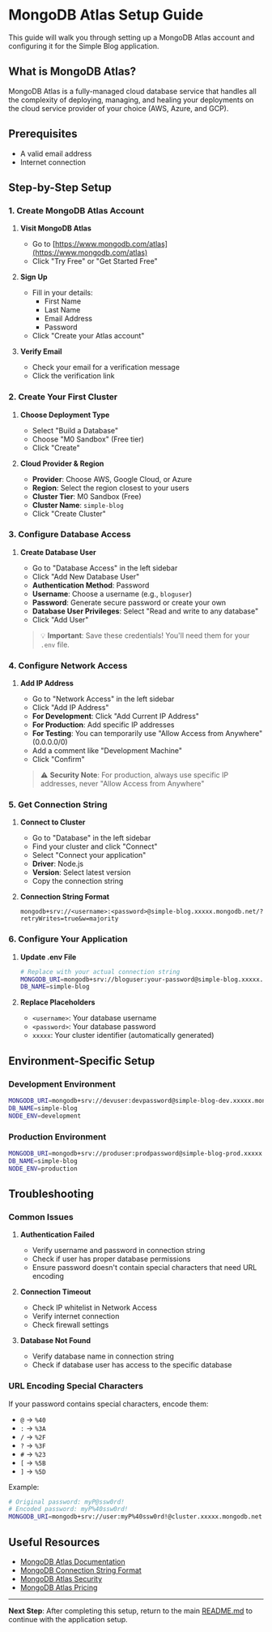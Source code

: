 # MongoDB Atlas Setup Guide

This guide will walk you through setting up a MongoDB Atlas account and configuring it for the Simple Blog application.

## What is MongoDB Atlas?

MongoDB Atlas is a fully-managed cloud database service that handles all the complexity of deploying, managing, and healing your deployments on the cloud service provider of your choice (AWS, Azure, and GCP).

## Prerequisites

- A valid email address
- Internet connection

## Step-by-Step Setup

### 1. Create MongoDB Atlas Account

1. **Visit MongoDB Atlas**
   - Go to [https://www.mongodb.com/atlas](https://www.mongodb.com/atlas)
   - Click "Try Free" or "Get Started Free"

2. **Sign Up**
   - Fill in your details:
     - First Name
     - Last Name
     - Email Address
     - Password
   - Click "Create your Atlas account"

3. **Verify Email**
   - Check your email for a verification message
   - Click the verification link

### 2. Create Your First Cluster

1. **Choose Deployment Type**
   - Select "Build a Database"
   - Choose "M0 Sandbox" (Free tier)
   - Click "Create"

2. **Cloud Provider & Region**
   - **Provider**: Choose AWS, Google Cloud, or Azure
   - **Region**: Select the region closest to your users
   - **Cluster Tier**: M0 Sandbox (Free)
   - **Cluster Name**: `simple-blog`
   - Click "Create Cluster"

### 3. Configure Database Access

1. **Create Database User**
   - Go to "Database Access" in the left sidebar
   - Click "Add New Database User"
   - **Authentication Method**: Password
   - **Username**: Choose a username (e.g., `bloguser`)
   - **Password**: Generate secure password or create your own
   - **Database User Privileges**: Select "Read and write to any database"
   - Click "Add User"

   > 💡 **Important**: Save these credentials! You'll need them for your `.env` file.

### 4. Configure Network Access

1. **Add IP Address**
   - Go to "Network Access" in the left sidebar
   - Click "Add IP Address"
   - **For Development**: Click "Add Current IP Address"
   - **For Production**: Add specific IP addresses
   - **For Testing**: You can temporarily use "Allow Access from Anywhere" (0.0.0.0/0)
   - Add a comment like "Development Machine"
   - Click "Confirm"

   > ⚠️ **Security Note**: For production, always use specific IP addresses, never "Allow Access from Anywhere"

### 5. Get Connection String

1. **Connect to Cluster**
   - Go to "Database" in the left sidebar
   - Find your cluster and click "Connect"
   - Select "Connect your application"
   - **Driver**: Node.js
   - **Version**: Select latest version
   - Copy the connection string

2. **Connection String Format**
   ```
   mongodb+srv://<username>:<password>@simple-blog.xxxxx.mongodb.net/?retryWrites=true&w=majority
   ```

### 6. Configure Your Application

1. **Update .env File**
   ```bash
   # Replace with your actual connection string
   MONGODB_URI=mongodb+srv://bloguser:your-password@simple-blog.xxxxx.mongodb.net
   DB_NAME=simple-blog
   ```

2. **Replace Placeholders**
   - `<username>`: Your database username
   - `<password>`: Your database password
   - `xxxxx`: Your cluster identifier (automatically generated)

## Environment-Specific Setup

### Development Environment
```bash
MONGODB_URI=mongodb+srv://devuser:devpassword@simple-blog-dev.xxxxx.mongodb.net
DB_NAME=simple-blog
NODE_ENV=development
```

### Production Environment
```bash
MONGODB_URI=mongodb+srv://produser:prodpassword@simple-blog-prod.xxxxx.mongodb.net
DB_NAME=simple-blog
NODE_ENV=production
```

## Troubleshooting

### Common Issues

1. **Authentication Failed**
   - Verify username and password in connection string
   - Check if user has proper database permissions
   - Ensure password doesn't contain special characters that need URL encoding

2. **Connection Timeout**
   - Check IP whitelist in Network Access
   - Verify internet connection
   - Check firewall settings

3. **Database Not Found**
   - Verify database name in connection string
   - Check if database user has access to the specific database

### URL Encoding Special Characters

If your password contains special characters, encode them:
- `@` → `%40`
- `:` → `%3A`
- `/` → `%2F`
- `?` → `%3F`
- `#` → `%23`
- `[` → `%5B`
- `]` → `%5D`

Example:
```bash
# Original password: myP@ssw0rd!
# Encoded password: myP%40ssw0rd!
MONGODB_URI=mongodb+srv://user:myP%40ssw0rd!@cluster.xxxxx.mongodb.net
```

## Useful Resources

- [MongoDB Atlas Documentation](https://docs.atlas.mongodb.com/)
- [MongoDB Connection String Format](https://docs.mongodb.com/manual/reference/connection-string/)
- [MongoDB Atlas Security](https://docs.atlas.mongodb.com/security/)
- [MongoDB Atlas Pricing](https://www.mongodb.com/pricing)

---

**Next Step**: After completing this setup, return to the main [README.md](./README.md) to continue with the application setup.
